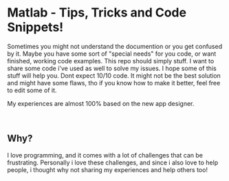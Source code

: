 # Matlab - Tips, Tricks and Code Snippets!
Sometimes you might not understand the documention or you get confused by it. Maybe you have some sort of "special needs" for you code, or want finished, working code examples. This repo should simply stuff. I want to share some code i've used as well to solve my issues. I hope some of this stuff will help you. Dont expect 10/10 code. It might not be the best solution and might have some flaws, tho if you know how to make it better, feel free to edit some of it. 

My experiences are almost 100% based on the new app designer.

<br>

## Why?
I love programming, and it comes with a lot of challenges that can be frustrating. Personally i love these challenges, and since i also love to help people, i thought why not sharing my experiences and help others too!
